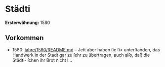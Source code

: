 # Städti

**Ersterwähnung:** 1580

## Vorkommen
- 1580: [jahre/1580/README.md](../jahre/1580/README.md) – Jett
aber haben ſie ſi< unterſtanden, das Handwerk in der
Stadt gar zu ſehr zu übertragen, auch alſo, daß die Städti-
ſchen ihr Brot nicht l...
